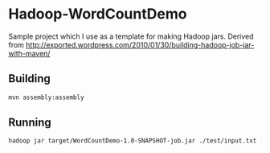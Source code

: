 Hadoop-WordCountDemo
====================

Sample project which I use as a template for making Hadoop jars.  Derived from http://exported.wordpress.com/2010/01/30/building-hadoop-job-jar-with-maven/

Building
--------

```bash
mvn assembly:assembly
```

Running
-------

```bash
hadoop jar target/WordCountDemo-1.0-SNAPSHOT-job.jar ./test/input.txt ./test/output-`date +%s`/
```